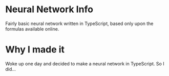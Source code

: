 # Neural Network Info
Fairly basic neural network written in TypeScript, based only upon the formulas available online.
# Why I made it
Woke up one day and decided to make a neural network in TypeScript. So I did...
